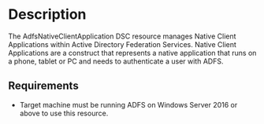 # Description

The AdfsNativeClientApplication DSC resource manages Native Client Applications within Active Directory
Federation Services. Native Client Applications are a construct that represents a native application that runs
on a phone, tablet or PC and needs to authenticate a user with ADFS.

## Requirements

* Target machine must be running ADFS on Windows Server 2016 or above to use this resource.
